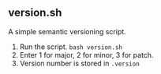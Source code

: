 ## version.sh
A simple semantic versioning script.

1. Run the script. `bash version.sh`
2. Enter 1 for major, 2 for minor, 3 for patch.
3. Version number is stored in `.version`
